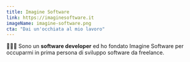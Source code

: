 ```yaml
---
title: Imagine Software
link: https://imaginesoftware.it
imageName: imagine-software.png
cta: "Dai un'occhiata al mio lavoro"
---
```


👨🏻‍💻 Sono un **software developer** ed ho fondato Imagine Software per occuparmi in prima persona di sviluppo software da freelance.